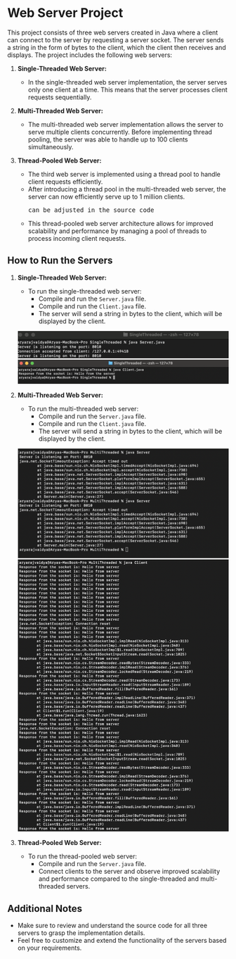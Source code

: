 # Web Server Project

This project consists of three web servers created in Java where a client can connect to the server by requesting a server socket. The server sends a string in the form of bytes to the client, which the client then receives and displays. The project includes the following web servers:

1. **Single-Threaded Web Server:**
   - In the single-threaded web server implementation, the server serves only one client at a time. This means that the server processes client requests sequentially.

2. **Multi-Threaded Web Server:**
   - The multi-threaded web server implementation allows the server to serve multiple clients concurrently. Before implementing thread pooling, the server was able to handle up to 100 clients simultaneously.

3. **Thread-Pooled Web Server:**
   - The third web server is implemented using a thread pool to handle client requests efficiently.
   - After introducing a thread pool in the multi-threaded web server, the server can now efficiently serve up to 1 million clients.
     <pre>can be adjusted in the source code</pre>
   - This thread-pooled web server architecture allows for improved scalability and performance by managing a pool of threads to process incoming client requests.

## How to Run the Servers

1. **Single-Threaded Web Server:**
   - To run the single-threaded web server:
     - Compile and run the `Server.java` file.
     - Compile and run the `Client.java` file.
     - The server will send a string in bytes to the client, which will be displayed by the client.
    
    ![Single-Threaded Web Server](SingleThreaded/images/single_threaded_server.png)
    ![Single-Threaded Web Server](SingleThreaded/images/single_threaded_client.png)

2. **Multi-Threaded Web Server:**
   - To run the multi-threaded web server:
     - Compile and run the `Server.java` file.
     - Compile and run the `Client.java` file.
     - The server will send a string in bytes to the client, which will be displayed by the client.

    ![Single-Threaded Web Server](MultiThreaded/images/multi_threaded_server.png)
    ![Single-Threaded Web Server](MultiThreaded/images/multi_threaded_client.png)
      
3. **Thread-Pooled Web Server:**
   - To run the thread-pooled web server:
     - Compile and run the `Server.java` file.
     - Connect clients to the server and observe improved scalability and performance compared to the single-threaded and multi-threaded servers.

## Additional Notes
- Make sure to review and understand the source code for all three servers to grasp the implementation details.
- Feel free to customize and extend the functionality of the servers based on your requirements.
